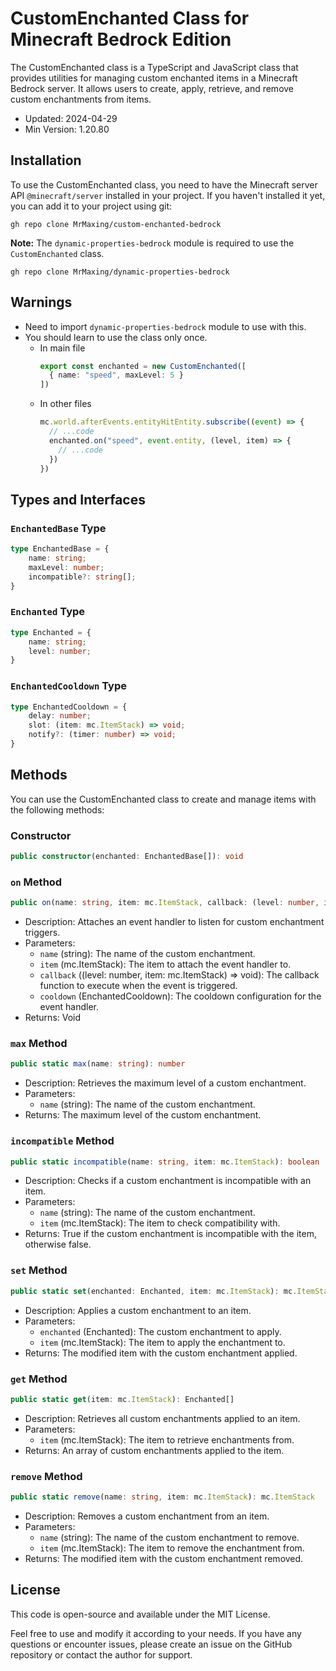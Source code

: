 # CustomEnchanted Class for Minecraft Bedrock Edition
The CustomEnchanted class is a TypeScript and JavaScript class that provides utilities for managing custom enchanted items in a Minecraft Bedrock server. It allows users to create, apply, retrieve, and remove custom enchantments from items.

* Updated: 2024-04-29
* Min Version: 1.20.80

## Installation
To use the CustomEnchanted class, you need to have the Minecraft server API `@minecraft/server` installed in your project. If you haven't installed it yet, you can add it to your project using git:

```shell
gh repo clone MrMaxing/custom-enchanted-bedrock
```
**Note:** The `dynamic-properties-bedrock` module is required to use the `CustomEnchanted` class.
```shell
gh repo clone MrMaxing/dynamic-properties-bedrock
```

## Warnings
* Need to import `dynamic-properties-bedrock` module to use with this.
* You should learn to use the class only once.
  * In main file 
    ```ts
    export const enchanted = new CustomEnchanted([
      { name: "speed", maxLevel: 5 }
    ])
    ```
  * In other files
    ```ts
    mc.world.afterEvents.entityHitEntity.subscribe((event) => {
      // ...code
      enchanted.on("speed", event.entity, (level, item) => {
        // ...code
      })
    })
    ```

## Types and Interfaces
### `EnchantedBase` Type
```typescript
type EnchantedBase = {
    name: string;
    maxLevel: number;
    incompatible?: string[];
}
```

### `Enchanted` Type
```typescript
type Enchanted = {
    name: string;
    level: number;
}
```

### `EnchantedCooldown` Type
```typescript
type EnchantedCooldown = {
    delay: number;
    slot: (item: mc.ItemStack) => void;
    notify?: (timer: number) => void;
}
```

## Methods
You can use the CustomEnchanted class to create and manage items with the following methods:

### Constructor
```typescript
public constructor(enchanted: EnchantedBase[]): void
```

### `on` Method

```typescript
public on(name: string, item: mc.ItemStack, callback: (level: number, item: mc.ItemStack) => void, cooldown?: EnchantedCooldown): void
```

* Description: Attaches an event handler to listen for custom enchantment triggers.
* Parameters:
  * `name` (string): The name of the custom enchantment.
  * `item` (mc.ItemStack): The item to attach the event handler to.
  * `callback` ((level: number, item: mc.ItemStack) => void): The callback function to execute when the event is triggered.
  * `cooldown` (EnchantedCooldown): The cooldown configuration for the event handler.
* Returns: Void

### `max` Method

```typescript
public static max(name: string): number
```

* Description: Retrieves the maximum level of a custom enchantment.
* Parameters:
  * `name` (string): The name of the custom enchantment.
* Returns: The maximum level of the custom enchantment.

### `incompatible` Method

```typescript
public static incompatible(name: string, item: mc.ItemStack): boolean
```

* Description: Checks if a custom enchantment is incompatible with an item.
* Parameters:
  * `name` (string): The name of the custom enchantment.
  * `item` (mc.ItemStack): The item to check compatibility with.
* Returns: True if the custom enchantment is incompatible with the item, otherwise false.

### `set` Method

```typescript
public static set(enchanted: Enchanted, item: mc.ItemStack): mc.ItemStack
```

* Description: Applies a custom enchantment to an item.
* Parameters:
  * `enchanted` (Enchanted): The custom enchantment to apply.
  * `item` (mc.ItemStack): The item to apply the enchantment to.
* Returns: The modified item with the custom enchantment applied.

### `get` Method

```typescript
public static get(item: mc.ItemStack): Enchanted[]
```

* Description: Retrieves all custom enchantments applied to an item.
* Parameters:
  * `item` (mc.ItemStack): The item to retrieve enchantments from.
* Returns: An array of custom enchantments applied to the item.

### `remove` Method

```typescript
public static remove(name: string, item: mc.ItemStack): mc.ItemStack
```

* Description: Removes a custom enchantment from an item.
* Parameters:
  * `name` (string): The name of the custom enchantment to remove.
  * `item` (mc.ItemStack): The item to remove the enchantment from.
* Returns: The modified item with the custom enchantment removed.

## License
This code is open-source and available under the MIT License.

Feel free to use and modify it according to your needs. If you have any questions or encounter issues, please create an issue on the GitHub repository or contact the author for support.
